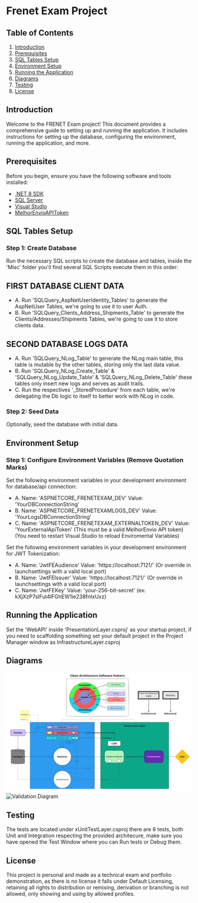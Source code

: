 # Frenet Exam Project

## Table of Contents
1. [Introduction](#introduction)
2. [Prerequisites](#prerequisites)
3. [SQL Tables Setup](#sql-tables-setup)
4. [Environment Setup](#environment-setup)
5. [Running the Application](#running-the-application)
6. [Diagrams](#diagrams)
7. [Testing](#testing)
8. [License](#license)

## Introduction
Welcome to the FRENET Exam project! This document provides a comprehensive guide to setting up and running the application. It includes instructions for setting up the database, configuring the environment, running the application, and more.

## Prerequisites
Before you begin, ensure you have the following software and tools installed:
- [.NET 8 SDK](https://dotnet.microsoft.com/pt-br/download/dotnet/8.0)
- [SQL Server](https://www.microsoft.com/en-us/sql-server/sql-server-downloads)
- [Visual Studio](https://visualstudio.microsoft.com/)
- [MelhorEnvioAPIToken](https://www.melhorenvio.com.br)

## SQL Tables Setup
### Step 1: Create Database
Run the necessary SQL scripts to create the database and tables, inside the 'Misc' folder you'll find several SQL Scripts execute them in this order:

## FIRST DATABASE CLIENT DATA 
- A. Run 'SQLQuery_AspNetUserIdentity_Tables' to generate the AspNetUser Tables, we're going to use it to user Auth.
- B. Run 'SQLQuery_Clients_Address_Shipments_Table' to generate the Clients/Addresses/Shipments Tables, we're going to use it to store clients data.

## SECOND DATABASE LOGS DATA
- A. Run 'SQLQuery_NLog_Table' to generate the NLog main table, this table is mutable by the other tables, storing only the last data value.
- B. Run 'SQLQuery_NLog_Create_Table' & 'SQLQuery_NLog_Update_Table' & 'SQLQuery_NLog_Delete_Table' these tables only insert new logs and serves as audit trails.
- C. Run the respectives '_StoredProcedure' from each table, we're delegating the Db logic to itself to better work with NLog in code.

### Step 2: Seed Data
Optionally, seed the database with initial data.

## Environment Setup
### Step 1: Configure Environment Variables (Remove Quotation Marks)

Set the following environment variables in your development environment for database/api connection:
- A. Name: 'ASPNETCORE_FRENETEXAM_DEV' Value: 'YourDBConnectionString' 
- B. Name: 'ASPNETCORE_FRENETEXAMLOGS_DEV' Value: 'YourLogsDBConnectionString'
- C. Name: 'ASPNETCORE_FRENETEXAM_EXTERNALTOKEN_DEV' Value: 'YourExternalApiToken' (This must be a valid MelhorEnvio API token)
(You need to restart Visual Studio to reload Enviromental Variables)

Set the following environment variables in your development environment for JWT Tokenization:
- A. Name: 'JwtFEAudience' Value: 'https://localhost:7121/' (Or override in launchsettings with a valid local port)
- B. Name: 'JwtFEIssuer' Value: 'https://localhost:7121/' (Or override in launchsettings with a valid local port)
- C. Name: 'JwtFEKey' Value: 'your-256-bit-secret' (ex: kXjXzP7sIFut4lFGhEW1ie238fnIxUxz)

## Running the Application
Set the 'WebAPI' inside 'PresentationLayer.csproj' as your startup project, if you need to scaffolding something set your default project in the Project Manager window as InfrastructureLayer.csproj

## Diagrams
![Architecture Diagram](Misc/CleanArchitectureDiagram.png)
![Validation Diagram](Misc/ValidationDiagram)

## Testing
The tests are located under xUnitTestLayer.csproj there are 8 tests, both Unit and Integration respecting the provided architecure, make sure you have opened the Test Window where you can Run tests or Debug them.

## License
This project is personal and made as a technical exam and portfolio demonstration, as there is no license it falls under Default Licensing, retaining all rights to distribution or remixing, derivation or branching is not allowed, only showing and using by allowed profiles.
